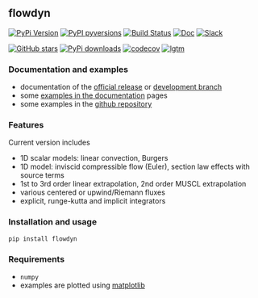 flowdyn
-----

[![PyPi Version](https://img.shields.io/pypi/v/flowdyn.svg?style=flat)](https://pypi.org/project/flowdyn)
[![PyPI pyversions](https://img.shields.io/pypi/pyversions/flowdyn.svg?style=flat)](https://pypi.org/pypi/flowdyn/)
[![Build Status](https://travis-ci.com/jgressier/flowdyn.svg?branch=master)](https://travis-ci.com/jgressier/flowdyn)
[![Doc](https://readthedocs.org/projects/flowdyn/badge/?version=latest)](https://flowdyn.readthedocs.io/en/latest/)
[![Slack](https://img.shields.io/static/v1?logo=slack&label=slack&message=contact&style=flat)](https://join.slack.com/t/isae-opendev/shared_invite/zt-obqywf6r-UUuHR4_hc5iTzyL5bFCwpw
)

[![GitHub stars](https://img.shields.io/github/stars/jgressier/flowdyn.svg?style=flat&logo=github&label=Stars&logoColor=white)](https://github.com/jgressier/flowdyn)
[![PyPi downloads](https://img.shields.io/pypi/dm/flowdyn.svg?style=flat)](https://pypistats.org/packages/flowdyn)
[![codecov](https://img.shields.io/codecov/c/github/jgressier/flowdyn.svg?style=flat)](https://codecov.io/gh/jgressier/flowdyn)
[![lgtm](https://img.shields.io/lgtm/grade/python/github/jgressier/flowdyn.svg?style=flat)](https://lgtm.com/projects/g/jgressier/flowdyn/)

### Documentation and examples

* documentation of the [official release](https://flowdyn.readthedocs.io/en/latest/) or [development branch](https://flowdyn.readthedocs.io/en/develop/)
* some [examples in the documentation](https://flowdyn.readthedocs.io/en/latest/examples) pages
* some examples in the [github repository](https://github.com/jgressier/flowdyn/tree/master/validation)

### Features

Current version includes
* 1D scalar models: linear convection, Burgers
* 1D model: inviscid compressible flow (Euler), section law effects with source terms
* 1st to 3rd order linear extrapolation, 2nd order MUSCL extrapolation
* various centered or upwind/Riemann fluxes
* explicit, runge-kutta and implicit integrators

### Installation and usage

    pip install flowdyn

### Requirements

* `numpy`
* examples are plotted using [matplotlib](http://matplotlib.org)

